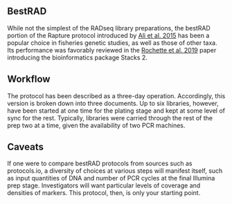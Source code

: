 ## BestRAD
While not the simplest of the RADseq library preparations, the bestRAD portion of the Rapture protocol introduced by [Ali et al. 2015](https://academic.oup.com/genetics/article/202/2/389/5930231?login=true) has been a popular choice in fisheries genetic studies, as well as those of other taxa. Its performance was favorably reviewed in the [Rochette et al. 2019](https://onlinelibrary.wiley.com/doi/abs/10.1111/mec.15253) paper introducing the bioinformatics package Stacks 2.

## Workflow
The protocol has been described as a three-day operation. Accordingly, this version is broken down into three documents. Up to six libraries, however, have been started at one time for the plating stage and kept at some level of sync for the rest. Typically, libraries were carried through the rest of the prep two at a time, given the availability of two PCR machines.

## Caveats
If one were to compare bestRAD protocols from sources such as protocols.io, a diversity of choices at various steps will manifest itself, such as input quantities of DNA and number of PCR cycles at the final Illumina prep stage. Investigators will want particular levels of coverage and densities of markers. This protocol, then, is only your starting point.
